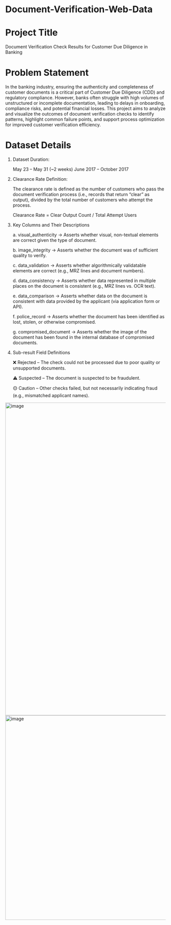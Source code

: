 # Document-Verification-Web-Data


# Project Title

Document Verification Check Results for Customer Due Diligence in Banking 

# Problem Statement

In the banking industry, ensuring the authenticity and completeness of customer documents is a critical part of Customer Due Diligence (CDD) and regulatory compliance. However, banks often struggle with high volumes of unstructured or incomplete documentation, leading to delays in onboarding, compliance risks, and potential financial losses. This project aims to analyze and visualize the outcomes of document verification checks to identify patterns, highlight common failure points, and support process optimization for improved customer verification efficiency.

# Dataset Details

1. Dataset Duration:

      May 23 – May 31 (~2 weeks)
      June 2017 – October 2017

2. Clearance Rate Definition:
   
      The clearance rate is defined as the number of customers who pass the document verification process (i.e., records that return “clear” as output),              divided by the total number of customers who attempt the process.

      Clearance Rate = Clear Output Count / Total Attempt Users

3. Key Columns and Their Descriptions

      a. visual_authenticity	-> Asserts whether visual, non-textual elements are correct given the type of document.
      
      b. image_integrity ->	Asserts whether the document was of sufficient quality to verify.
      
      c. data_validation -> Asserts whether algorithmically validatable elements are correct (e.g., MRZ lines and document numbers).
      
      d. data_consistency ->	Asserts whether data represented in multiple places on the document is consistent (e.g., MRZ lines vs. OCR text).
      
      e. data_comparison ->	Asserts whether data on the document is consistent with data provided by the applicant (via application form or API).
      
      f. police_record ->	Asserts whether the document has been identified as lost, stolen, or otherwise compromised.
      
      g. compromised_document -> Asserts whether the image of the document has been found in the internal database of compromised documents.

4. Sub-result Field Definitions

      ❌ Rejected – The check could not be processed due to poor quality or unsupported documents.
      
      ⚠️ Suspected – The document is suspected to be fraudulent.
      
      🟡 Caution – Other checks failed, but not necessarily indicating fraud (e.g., mismatched applicant names).


<img width="983" alt="image" src="https://github.com/user-attachments/assets/e81b077a-2784-4c3a-b41d-9857a9aebb53" />

<img width="643" alt="image" src="https://github.com/user-attachments/assets/12c76b85-e461-468f-af69-ae6d97c588a4" />


